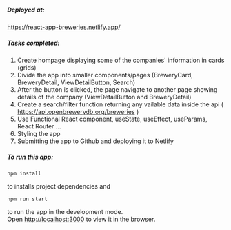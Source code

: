 ##### Deployed at:
https://react-app-breweries.netlify.app/

##### Tasks completed:
1. Create hompage displaying some of the companies' information in cards (grids)
2. Divide the app into smaller components/pages (BreweryCard, BreweryDetail, ViewDetailButton, Search)
3. After the button is clicked, the page navigate to another page showing details of the company (ViewDetailButton and BreweryDetail)
4. Create a search/filter function returning any vailable data inside the api ( https://api.openbrewerydb.org/breweries )
5. Use Functional React component, useState, useEffect, useParams, React Router ...
6. Styling the app
7. Submitting the app to Github and deploying it to Netlify

##### To run this app:

`npm install`

to installs project dependencies and

`npm run start`

to run the app in the development mode.\
Open [http://localhost:3000](http://localhost:3000) to view it in the browser.
